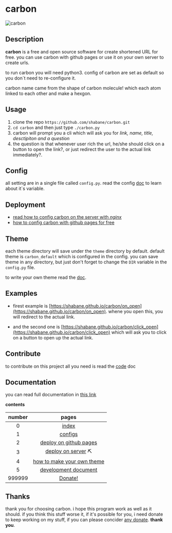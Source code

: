 # carbon

![carbon](https://s6.uupload.ir/files/carbon_r7tm.jpg)

## Description

**carbon** is a free and open source software for create shortened URL for free.
you can use carbon with github pages or use it on your own server to create urls.

to run carbon you will need python3.
config of carbon are set as default so you don`t need to re-configure it.

carbon name came from the shape of carbon molecule!
which each atom linked to each other and make a hexgon.


## Usage

1. clone the repo `https://github.com/shabane/carbon.git`
2. `cd carbon` and then just type `./carbon.py`
3. carbon will prompt you a cli which will ask you for *link, name, title, desctipiton and a question*
4. the question is that whenever user rich the url, he/she should click on a button to open the link?, or just redirect the user to the actual link immediately?.


## Config

all setting are in a single file called `config.py`.
read the config [doc](documentation/config.md) to learn about it`s variable.


## Deployment

- [read how to config carbon on the server with *nginx*](documentation/deploy_nginx.md)
- [how to config carbon with github pages for free](documentation/deploy_github_pages.md)


## Theme

each theme directory will save under the `theme` directory by default.
default theme is `carbon_default` which is configured in the config.
you can save theme in any directory, but just don't forget to change the `DIR` variable in the `config.py` file.

to write your own theme read the [doc](documentation/theme.md).


## Examples

- firest example is [https://shabane.github.io/carbon/on_open](https://shabane.github.io/carbon/on_open). whene you open this, you will redirect to the actual link.

- and the second one is [https://shabane.github.io/carbon/click_open](https://shabane.github.io/carbon/click_open) which will ask you to click on a button to open up the actual link.


## Contribute

to contribute on this project all you need is read the [code](documentation/code_doc.md) doc


## Documentation

you can read full documentation in [this link](documentation/index.md)

**contents**

|number|pages|
|:----:|:---:|
|   0  |[index](documentation/index.md)|
|   1  |[configs](documentation/config.md)|
|   2  |[deploy on github pages](documentation/deploy_github_pages.md) |
|   3  |[deploy on server](documentation/deploy_nginx.md) ⛏️|
|   4  |[how to make your own theme](documentation/theme.md)|
|   5  |[development document](documentation/code_doc.md)|
|999999| [Donate!](documentation/donate.md)|


## Thanks

thank you for choosing carbon. i hope this program work as well as it should.
if you think this stuff worse it, if it's possible for you, i need donate to keep working on my
stuff, if you can please concider [any donate](documentation/donate.md). **thank you**.
